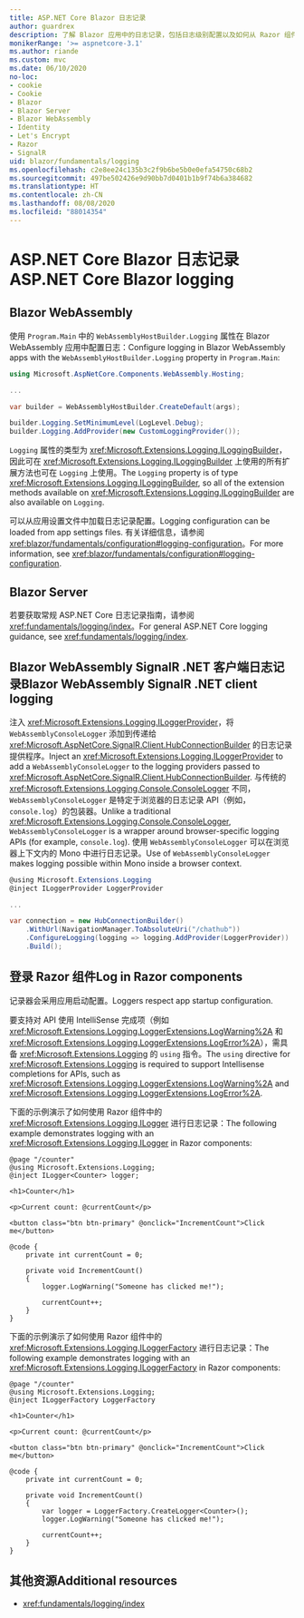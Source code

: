 ```yaml
---
title: ASP.NET Core Blazor 日志记录
author: guardrex
description: 了解 Blazor 应用中的日志记录，包括日志级别配置以及如何从 Razor 组件写入日志消息。
monikerRange: '>= aspnetcore-3.1'
ms.author: riande
ms.custom: mvc
ms.date: 06/10/2020
no-loc:
- cookie
- Cookie
- Blazor
- Blazor Server
- Blazor WebAssembly
- Identity
- Let's Encrypt
- Razor
- SignalR
uid: blazor/fundamentals/logging
ms.openlocfilehash: c2e8ee24c135b3c2f9b6be5b0e0efa54750c68b2
ms.sourcegitcommit: 497be502426e9d90bb7d0401b1b9f74b6a384682
ms.translationtype: HT
ms.contentlocale: zh-CN
ms.lasthandoff: 08/08/2020
ms.locfileid: "88014354"
---
```

# <a name="aspnet-core-no-locblazor-logging"></a><span data-ttu-id="55295-103">ASP.NET Core Blazor 日志记录</span><span class="sxs-lookup"><span data-stu-id="55295-103">ASP.NET Core Blazor logging</span></span>

## Blazor WebAssembly

<span data-ttu-id="55295-104">使用 `Program.Main` 中的 `WebAssemblyHostBuilder.Logging` 属性在 Blazor WebAssembly 应用中配置日志：</span><span class="sxs-lookup"><span data-stu-id="55295-104">Configure logging in Blazor WebAssembly apps with the `WebAssemblyHostBuilder.Logging` property in `Program.Main`:</span></span>

```csharp
using Microsoft.AspNetCore.Components.WebAssembly.Hosting;

...

var builder = WebAssemblyHostBuilder.CreateDefault(args);

builder.Logging.SetMinimumLevel(LogLevel.Debug);
builder.Logging.AddProvider(new CustomLoggingProvider());
```

<span data-ttu-id="55295-105">`Logging` 属性的类型为 <xref:Microsoft.Extensions.Logging.ILoggingBuilder>，因此可在 <xref:Microsoft.Extensions.Logging.ILoggingBuilder> 上使用的所有扩展方法也可在 `Logging` 上使用。</span><span class="sxs-lookup"><span data-stu-id="55295-105">The `Logging` property is of type <xref:Microsoft.Extensions.Logging.ILoggingBuilder>, so all of the extension methods available on <xref:Microsoft.Extensions.Logging.ILoggingBuilder> are also available on `Logging`.</span></span>

<span data-ttu-id="55295-106">可以从应用设置文件中加载日志记录配置。</span><span class="sxs-lookup"><span data-stu-id="55295-106">Logging configuration can be loaded from app settings files.</span></span> <span data-ttu-id="55295-107">有关详细信息，请参阅 <xref:blazor/fundamentals/configuration#logging-configuration>。</span><span class="sxs-lookup"><span data-stu-id="55295-107">For more information, see <xref:blazor/fundamentals/configuration#logging-configuration>.</span></span>

## Blazor Server

<span data-ttu-id="55295-108">若要获取常规 ASP.NET Core 日志记录指南，请参阅 <xref:fundamentals/logging/index>。</span><span class="sxs-lookup"><span data-stu-id="55295-108">For general ASP.NET Core logging guidance, see <xref:fundamentals/logging/index>.</span></span>

## <a name="no-locblazor-webassembly-no-locsignalr-net-client-logging"></a><span data-ttu-id="55295-109">Blazor WebAssembly SignalR .NET 客户端日志记录</span><span class="sxs-lookup"><span data-stu-id="55295-109">Blazor WebAssembly SignalR .NET client logging</span></span>

<span data-ttu-id="55295-110">注入 <xref:Microsoft.Extensions.Logging.ILoggerProvider>，将 `WebAssemblyConsoleLogger` 添加到传递给 <xref:Microsoft.AspNetCore.SignalR.Client.HubConnectionBuilder> 的日志记录提供程序。</span><span class="sxs-lookup"><span data-stu-id="55295-110">Inject an <xref:Microsoft.Extensions.Logging.ILoggerProvider> to add a `WebAssemblyConsoleLogger` to the logging providers passed to <xref:Microsoft.AspNetCore.SignalR.Client.HubConnectionBuilder>.</span></span> <span data-ttu-id="55295-111">与传统的 <xref:Microsoft.Extensions.Logging.Console.ConsoleLogger> 不同，`WebAssemblyConsoleLogger` 是特定于浏览器的日志记录 API（例如，`console.log`）的包装器。</span><span class="sxs-lookup"><span data-stu-id="55295-111">Unlike a traditional <xref:Microsoft.Extensions.Logging.Console.ConsoleLogger>, `WebAssemblyConsoleLogger` is a wrapper around browser-specific logging APIs (for example, `console.log`).</span></span> <span data-ttu-id="55295-112">使用 `WebAssemblyConsoleLogger` 可以在浏览器上下文内的 Mono 中进行日志记录。</span><span class="sxs-lookup"><span data-stu-id="55295-112">Use of `WebAssemblyConsoleLogger` makes logging possible within Mono inside a browser context.</span></span>

```csharp
@using Microsoft.Extensions.Logging
@inject ILoggerProvider LoggerProvider

...

var connection = new HubConnectionBuilder()
    .WithUrl(NavigationManager.ToAbsoluteUri("/chathub"))
    .ConfigureLogging(logging => logging.AddProvider(LoggerProvider))
    .Build();
```

## <a name="log-in-no-locrazor-components"></a><span data-ttu-id="55295-113">登录 Razor 组件</span><span class="sxs-lookup"><span data-stu-id="55295-113">Log in Razor components</span></span>

<span data-ttu-id="55295-114">记录器会采用应用启动配置。</span><span class="sxs-lookup"><span data-stu-id="55295-114">Loggers respect app startup configuration.</span></span>

<span data-ttu-id="55295-115">要支持对 API 使用 IntelliSense 完成项（例如 <xref:Microsoft.Extensions.Logging.LoggerExtensions.LogWarning%2A> 和 <xref:Microsoft.Extensions.Logging.LoggerExtensions.LogError%2A>），需具备 <xref:Microsoft.Extensions.Logging> 的 `using` 指令。</span><span class="sxs-lookup"><span data-stu-id="55295-115">The `using` directive for <xref:Microsoft.Extensions.Logging> is required to support Intellisense completions for APIs, such as <xref:Microsoft.Extensions.Logging.LoggerExtensions.LogWarning%2A> and <xref:Microsoft.Extensions.Logging.LoggerExtensions.LogError%2A>.</span></span>

<span data-ttu-id="55295-116">下面的示例演示了如何使用 Razor 组件中的 <xref:Microsoft.Extensions.Logging.ILogger> 进行日志记录：</span><span class="sxs-lookup"><span data-stu-id="55295-116">The following example demonstrates logging with an <xref:Microsoft.Extensions.Logging.ILogger> in Razor components:</span></span>

```razor
@page "/counter"
@using Microsoft.Extensions.Logging;
@inject ILogger<Counter> logger;

<h1>Counter</h1>

<p>Current count: @currentCount</p>

<button class="btn btn-primary" @onclick="IncrementCount">Click me</button>

@code {
    private int currentCount = 0;

    private void IncrementCount()
    {
        logger.LogWarning("Someone has clicked me!");

        currentCount++;
    }
}
```

<span data-ttu-id="55295-117">下面的示例演示了如何使用 Razor 组件中的 <xref:Microsoft.Extensions.Logging.ILoggerFactory> 进行日志记录：</span><span class="sxs-lookup"><span data-stu-id="55295-117">The following example demonstrates logging with an <xref:Microsoft.Extensions.Logging.ILoggerFactory> in Razor components:</span></span>

```razor
@page "/counter"
@using Microsoft.Extensions.Logging;
@inject ILoggerFactory LoggerFactory

<h1>Counter</h1>

<p>Current count: @currentCount</p>

<button class="btn btn-primary" @onclick="IncrementCount">Click me</button>

@code {
    private int currentCount = 0;

    private void IncrementCount()
    {
        var logger = LoggerFactory.CreateLogger<Counter>();
        logger.LogWarning("Someone has clicked me!");

        currentCount++;
    }
}
```

## <a name="additional-resources"></a><span data-ttu-id="55295-118">其他资源</span><span class="sxs-lookup"><span data-stu-id="55295-118">Additional resources</span></span>

* <xref:fundamentals/logging/index>
